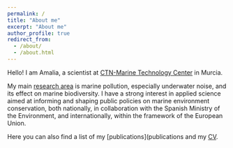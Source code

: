 ```yaml
---
permalink: /
title: "About me"
excerpt: "About me"
author_profile: true
redirect_from: 
  - /about/
  - /about.html
---
```


Hello! I am Amalia, a scientist at [CTN-Marine Technology Center](https://ctnaval.com/) in Murcia. 

My main [research area](https://ctnaval.com/d11-ruido-submarino/) is marine pollution, especially underwater noise, and its effect on marine biodiversity. I have a strong interest in applied science aimed at informing and shaping public policies on marine environment conservation, both nationally, in collaboration with the Spanish Ministry of the Environment, and internationally, within the framework of the European Union.

Here you can also find a list of my [publications](publications and my [CV](cv).
